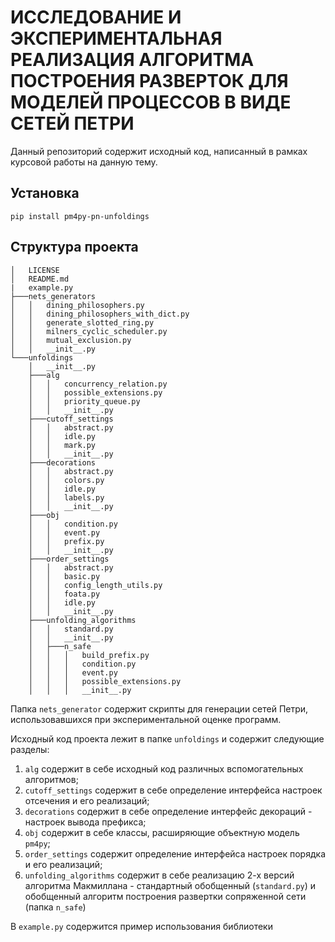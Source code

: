 # ИССЛЕДОВАНИЕ И ЭКСПЕРИМЕНТАЛЬНАЯ РЕАЛИЗАЦИЯ АЛГОРИТМА ПОСТРОЕНИЯ РАЗВЕРТОК ДЛЯ МОДЕЛЕЙ ПРОЦЕССОВ В ВИДЕ СЕТЕЙ ПЕТРИ
Данный репозиторий содержит исходный код, написанный в рамках курсовой работы на данную тему.

## Установка
`pip install pm4py-pn-unfoldings`
## Структура проекта

```
│   LICENSE
│   README.md
|   example.py
├───nets_generators
│   │   dining_philosophers.py
│   │   dining_philosophers_with_dict.py
│   │   generate_slotted_ring.py
│   │   milners_cyclic_scheduler.py
│   │   mutual_exclusion.py
│   │   __init__.py
└───unfoldings
    │   __init__.py
    ├───alg
    │   │   concurrency_relation.py
    │   │   possible_extensions.py
    │   │   priority_queue.py
    │   │   __init__.py
    ├───cutoff_settings
    │   │   abstract.py
    │   │   idle.py
    │   │   mark.py
    │   │   __init__.py
    ├───decorations
    │   │   abstract.py
    │   │   colors.py
    │   │   idle.py
    │   │   labels.py
    │   │   __init__.py
    ├───obj
    │   │   condition.py
    │   │   event.py
    │   │   prefix.py
    │   │   __init__.py
    ├───order_settings
    │   │   abstract.py
    │   │   basic.py
    │   │   config_length_utils.py
    │   │   foata.py
    │   │   idle.py
    │   │   __init__.py
    ├───unfolding_algorithms
    │   │   standard.py
    │   │   __init__.py
    │   ├───n_safe
    │   │   │   build_prefix.py
    │   │   │   condition.py
    │   │   │   event.py
    │   │   │   possible_extensions.py
    │   │   │   __init__.py
```

Папка `nets_generator` содержит скрипты для генерации сетей Петри, использовавшихся при экспериментальной оценке программ.

Исходный код проекта лежит в папке `unfoldings` и содержит следующие разделы:

1. `alg` содержит в себе исходный код различных вспомогательных алгоритмов;
2. `cutoff_settings` содержит в себе определение интерфейса настроек отсечения и его реализаций;
3. `decorations` содержит в себе определение интерфейс декораций - настроек вывода префикса;
4. `obj` содержит в себе классы, расширяющие объектную модель `pm4py`;
5. `order_settings` содержит определение интерфейса настроек порядка и его реализаций;
6. `unfolding_algorithms` содержит в себе реализацию 2-х версий алгоритма Макмиллана - стандартный обобщенный (`standard.py`) и обобщенный алгоритм построения развертки сопряженной сети (папка `n_safe`)

В `example.py` содержится пример использования библиотеки
